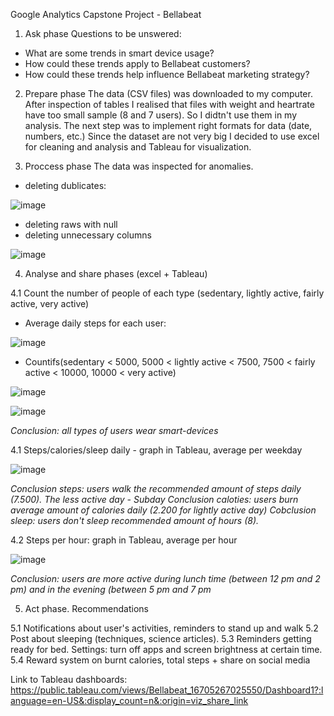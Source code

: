 Google Analytics Capstone Project - Bellabeat

1. Ask phase
Questions to be unswered:
- What are some trends in smart device usage?
- How could these trends apply to Bellabeat customers?
- How could these trends help influence Bellabeat marketing strategy?

2. Prepare phase
The data (CSV files) was downloaded to my computer. After inspection of tables I realised that files with weight and heartrate have too small sample (8 and 7 users). So I didtn't use them in my analysis.
The next step was to implement right formats for data (date, numbers, etc.)
Since the dataset are not very big I decided to use excel for cleaning and analysis and Tableau for visualization.

3. Proccess phase
The data was inspected for anomalies. 
- deleting dublicates: 

![image](https://user-images.githubusercontent.com/99286647/204351401-f17bce32-2d04-4b85-b957-7f201842b2c0.png)
- deleting raws with null
- deleting unnecessary columns

![image](https://user-images.githubusercontent.com/99286647/206534162-797273db-3a08-4d64-9dfe-978ae2942a68.png)

4. Analyse and share phases (excel + Tableau)

4.1 Count the number of people of each type (sedentary, lightly active, fairly active, very active)
- Average daily steps for each user:

![image](https://user-images.githubusercontent.com/99286647/206543368-793fbdfd-7d97-4a93-b7e5-d39014823b6c.png)
- Countifs(sedentary < 5000, 5000 < lightly active < 7500, 7500 < fairly active < 10000, 10000 < very active)

![image](https://user-images.githubusercontent.com/99286647/206543950-aee8cc7f-fda5-4433-949e-a553ea9dc0d2.png)

![image](https://user-images.githubusercontent.com/99286647/206763708-802ee9bf-c37e-4f85-a6ce-9118c3468670.png)

_Conclusion: all types of users wear smart-devices_

4.1 Steps/calories/sleep daily - graph in Tableau, average per weekday

![image](https://user-images.githubusercontent.com/99286647/207160801-e17996aa-cbc2-47b9-b370-79713b5ad330.png)

_Conclusion steps: users walk the recommended amount of steps daily (7.500). The less active day - Subday_
_Conclusion caloties: users burn average amount of calories daily (2.200 for lightly active day)_
_Cobclusion sleep: users don't sleep recommended amount of hours (8)._

4.2 Steps per hour: graph in Tableau, average per hour

![image](https://user-images.githubusercontent.com/99286647/207161399-63cf891c-4254-4d80-9092-bf51f3565baa.png)

_Conclusion: users are more active during lunch time (between 12 pm and 2 pm) and in the evening (between 5 pm and 7 pm_

5. Act phase. Recommendations

5.1 Notifications about user's activities, reminders to stand up and walk
5.2 Post about sleeping (techniques, science articles).
5.3 Reminders getting ready for bed. Settings: turn off apps and screen brightness at certain time.
5.4 Reward system on burnt calories, total steps + share on social media

Link to Tableau dashboards: https://public.tableau.com/views/Bellabeat_16705267025550/Dashboard1?:language=en-US&:display_count=n&:origin=viz_share_link
